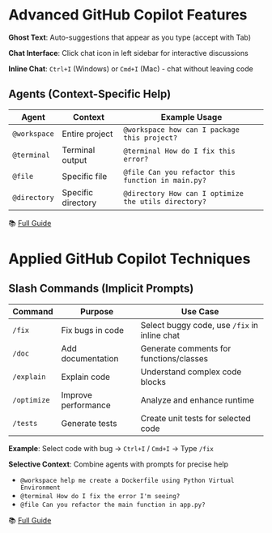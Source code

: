 # Advanced GitHub Copilot Features

**Ghost Text**: Auto-suggestions that appear as you type (accept with Tab)

**Chat Interface**: Click chat icon in left sidebar for interactive discussions

**Inline Chat**: `Ctrl+I` (Windows) or `Cmd+I` (Mac) - chat without leaving code

## Agents (Context-Specific Help)

| Agent | Context | Example Usage |
|-------|---------|---------------|
| `@workspace` | Entire project | `@workspace how can I package this project?` |
| `@terminal` | Terminal output | `@terminal How do I fix this error?` |
| `@file` | Specific file | `@file Can you refactor this function in main.py?` |
| `@directory` | Specific directory | `@directory How can I optimize the utils directory?` |

📚 [Full Guide](https://learn.microsoft.com/en-us/training/modules/advanced-github-copilot/2-advanced-github-copilot-features)

# Applied GitHub Copilot Techniques

## Slash Commands (Implicit Prompts)

| Command | Purpose | Use Case |
|---------|---------|----------|
| `/fix` | Fix bugs in code | Select buggy code, use `/fix` in inline chat |
| `/doc` | Add documentation | Generate comments for functions/classes |
| `/explain` | Explain code | Understand complex code blocks |
| `/optimize` | Improve performance | Analyze and enhance runtime |
| `/tests` | Generate tests | Create unit tests for selected code |

**Example**: Select code with bug → `Ctrl+I` / `Cmd+I` → Type `/fix`

**Selective Context**: Combine agents with prompts for precise help
- `@workspace help me create a Dockerfile using Python Virtual Environment`
- `@terminal How do I fix the error I'm seeing?`
- `@file Can you refactor the main function in app.py?`

📚 [Full Guide](https://learn.microsoft.com/en-us/training/modules/advanced-github-copilot/4-applied-copilot-techniques)

